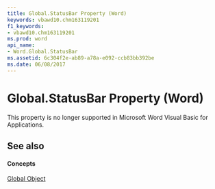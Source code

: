 ```yaml
---
title: Global.StatusBar Property (Word)
keywords: vbawd10.chm163119201
f1_keywords:
- vbawd10.chm163119201
ms.prod: word
api_name:
- Word.Global.StatusBar
ms.assetid: 6c304f2e-ab89-a78a-e092-ccb83bb392be
ms.date: 06/08/2017
---
```



# Global.StatusBar Property (Word)

This property is no longer supported in Microsoft Word Visual Basic for Applications.


## See also


#### Concepts


[Global Object](Word.Global.md)

